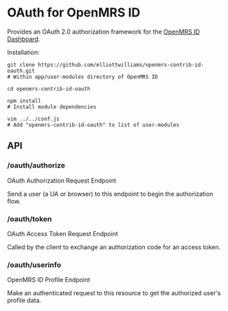 OAuth for OpenMRS ID
========

Provides an OAuth 2.0 authorization framework for the [OpenMRS ID Dashboard][1].

Installation:



    git clone https://github.com/elliottwilliams/openmrs-contrib-id-oauth.git
    # Within app/user-modules directory of OpenMRS ID

    cd openmrs-contrib-id-oauth

    npm install
    # Install module dependencies

    vim ../../conf.js
    # Add "openmrs-contrib-id-oauth" to list of user-modules


API
---

### /oauth/authorize

OAuth Authorization Request Endpoint

Send a user (a UA or browser) to this endpoint to begin the authorization flow.

### /oauth/token

OAuth Access Token Request Endpoint

Called by the client to exchange an authorization code for an access token.

### /oauth/userinfo

OpenMRS ID Profile Endpoint

Make an authenticated request to this resource to get the authorized user's profile data.


[1]: https://github.com/openmrs/openmrs-contrib-id
